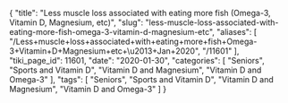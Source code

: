 {
    "title": "Less muscle loss associated with eating more fish (Omega-3, Vitamin D, Magnesium, etc)",
    "slug": "less-muscle-loss-associated-with-eating-more-fish-omega-3-vitamin-d-magnesium-etc",
    "aliases": [
        "/Less+muscle+loss+associated+with+eating+more+fish+Omega-3+Vitamin+D+Magnesium+etc+\u2013+Jan+2020",
        "/11601"
    ],
    "tiki_page_id": 11601,
    "date": "2020-01-30",
    "categories": [
        "Seniors",
        "Sports and Vitamin D",
        "Vitamin D and Magnesium",
        "Vitamin D and Omega-3"
    ],
    "tags": [
        "Seniors",
        "Sports and Vitamin D",
        "Vitamin D and Magnesium",
        "Vitamin D and Omega-3"
    ]
}